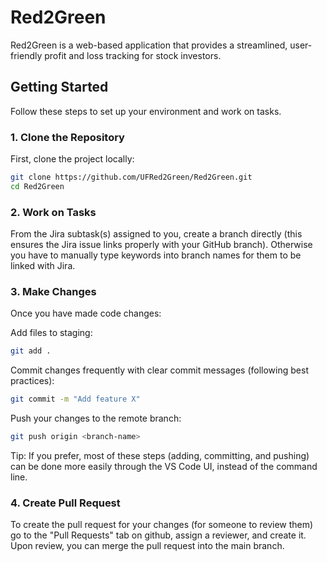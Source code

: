 # Red2Green

Red2Green is a web-based application that provides a streamlined, user-friendly profit and loss tracking for stock investors.

## Getting Started

Follow these steps to set up your environment and work on tasks.

### 1. Clone the Repository
First, clone the project locally:
```bash
git clone https://github.com/UFRed2Green/Red2Green.git
cd Red2Green
```

### 2. Work on Tasks
From the Jira subtask(s) assigned to you, create a branch directly (this ensures the Jira issue links properly with your GitHub branch). Otherwise you have to manually type keywords into branch names for them to be linked with Jira.

### 3. Make Changes

Once you have made code changes:

Add files to staging:

```bash 
git add .
```


Commit changes frequently with clear commit messages (following best practices):

```bash 
git commit -m "Add feature X"
```


Push your changes to the remote branch:

```bash 
git push origin <branch-name>
```

Tip: If you prefer, most of these steps (adding, committing, and pushing) can be done more easily through the VS Code UI, instead of the command line.

### 4. Create Pull Request
To create the pull request for your changes (for someone to review them) go to the "Pull Requests" tab on github, assign a reviewer, and create it.
Upon review, you can merge the pull request into the main branch.